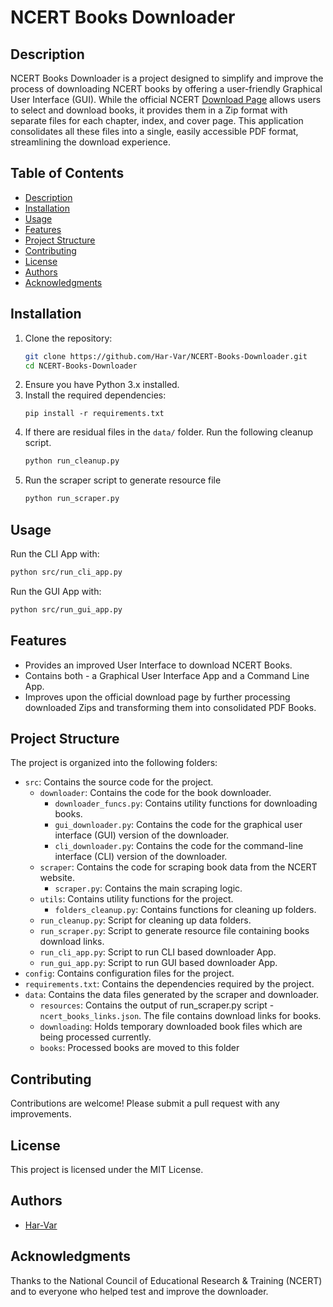 
# NCERT Books Downloader

## Description  
NCERT Books Downloader is a project designed to simplify and improve the process of downloading NCERT books by offering a user-friendly Graphical User Interface (GUI). While the official NCERT [Download Page](https://ncert.nic.in/textbook.php) allows users to select and download books, it provides them in a Zip format with separate files for each chapter, index, and cover page. This application consolidates all these files into a single, easily accessible PDF format, streamlining the download experience.


## Table of Contents
- [Description](#description)
- [Installation](#installation)
- [Usage](#usage)
- [Features](#features)
- [Project Structure](#project-structure)
- [Contributing](#contributing)
- [License](#license)
- [Authors](#authors)
- [Acknowledgments](#acknowledgments)

## Installation
1. Clone the repository:
   ```bash
   git clone https://github.com/Har-Var/NCERT-Books-Downloader.git
   cd NCERT-Books-Downloader
   ```
2. Ensure you have Python 3.x installed.
3. Install the required dependencies:
   ```
   pip install -r requirements.txt
   ```
4. If there are residual files in the `data/` folder. Run the following cleanup script.
   ```bash
   python run_cleanup.py
   ```
5. Run the scraper script to generate resource file
   ```bash
   python run_scraper.py
   ```

## Usage
Run the CLI App with:
```bash
python src/run_cli_app.py
```

Run the GUI App with:
```bash
python src/run_gui_app.py
```

## Features
- Provides an improved User Interface to download NCERT Books.
- Contains both - a Graphical User Interface App and a Command Line App.
- Improves upon the official download page by further processing downloaded Zips and transforming them into consolidated PDF Books.

## Project Structure
The project is organized into the following folders:

* `src`: Contains the source code for the project.
	+ `downloader`: Contains the code for the book downloader.
		- `downloader_funcs.py`: Contains utility functions for downloading books.
		- `gui_downloader.py`: Contains the code for the graphical user interface (GUI) version of the downloader.
		- `cli_downloader.py`: Contains the code for the command-line interface (CLI) version of the downloader.
	+ `scraper`: Contains the code for scraping book data from the NCERT website.
		- `scraper.py`: Contains the main scraping logic.
	+ `utils`: Contains utility functions for the project.
		- `folders_cleanup.py`: Contains functions for cleaning up folders.
   + `run_cleanup.py`: Script for cleaning up data folders.
   + `run_scraper.py`: Script to generate resource file containing books download links.
   + `run_cli_app.py`: Script to run CLI based downloader App.
   + `run_gui_app.py`: Script to run GUI based downloader App.
* `config`: Contains configuration files for the project.
* `requirements.txt`: Contains the dependencies required by the project.
* `data`: Contains the data files generated by the scraper and downloader.
   + `resources`: Contains the output of run_scraper.py script - `ncert_books_links.json`. The file contains download links for books.
   + `downloading`: Holds temporary downloaded book files which are being processed currently.
   + `books`: Processed books are moved to this folder


## Contributing
Contributions are welcome! Please submit a pull request with any improvements.

## License
This project is licensed under the MIT License.

## Authors
- [Har-Var](https://github.com/Har-Var)

## Acknowledgments
Thanks to the National Council of Educational Research & Training (NCERT) and to everyone who helped test and improve the downloader.
